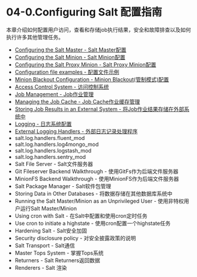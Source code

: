 # 04-0.Configuring Salt 配置指南

本章介绍如何配置用户访问，查看和存储job执行结果，安全和故障排查以及如何执行许多其他管理任务。

- [Configuring the Salt Master - Salt Master配置](https://github.com/watermelonbig/SaltStack-Chinese-ManualBook/blob/master/chapter04/04-1-0.Configuring-the-Salt-Master-Salt-Master配置.md)
- [Configuring the Salt Minion - Salt Minion配置](https://github.com/watermelonbig/SaltStack-Chinese-ManualBook/blob/master/chapter04/04-2-0.Configuring-the-Salt-Minion-Salt-Minion配置.md)
- [Configuring the Salt Proxy Minion - Salt Proxy Minion配置](https://github.com/watermelonbig/SaltStack-Chinese-ManualBook/blob/master/chapter04/04-3-0.Configuring-the-Salt-Proxy-Minion.md)
- [Configuration file examples - 配置文件示例](https://github.com/watermelonbig/SaltStack-Chinese-ManualBook/blob/master/chapter04/04-4-0.Configuration-File-Examples.md)
- [Minion Blackout Configuration - Minion Blackout(管制模式)配置](https://github.com/watermelonbig/SaltStack-Chinese-ManualBook/blob/master/chapter04/04-5-0.Minion-Blackout-Configuration.md)
- [Access Control System - 访问控制系统](https://github.com/watermelonbig/SaltStack-Chinese-ManualBook/blob/master/chapter04/04-6-0.Access-Control-System.md)
- [Job Management - Job作业管理](https://github.com/watermelonbig/SaltStack-Chinese-ManualBook/blob/master/chapter04/04-7-0.Job-JobCache-JobResult-Management.md)
- [Managing the Job Cache - Job Cache作业缓存管理](https://github.com/watermelonbig/SaltStack-Chinese-ManualBook/blob/master/chapter04/04-7-0.Job-JobCache-JobResult-Management.md#MANAGING-THE-JOB-CACHE)
- [Storing Job Results in an External System - 将Job作业结果存储在外部系统中](https://github.com/watermelonbig/SaltStack-Chinese-ManualBook/blob/master/chapter04/04-7-0.Job-JobCache-JobResult-Management.md#STORING-JOB-RESULTS-IN-AN-EXTERNAL-SYSTEM)
- [Logging - 日志系统配置](https://github.com/watermelonbig/SaltStack-Chinese-ManualBook/blob/master/chapter04/04-8-0.Logging-External-Logging-Handlers.md)
- [External Logging Handlers - 外部日志记录处理程序](https://github.com/watermelonbig/SaltStack-Chinese-ManualBook/blob/master/chapter04/04-8-0.Logging-External-Logging-Handlers.md#external-logging-handlers)
- salt.log.handlers.fluent_mod
- salt.log.handlers.log4mongo_mod
- salt.log.handlers.logstash_mod
- salt.log.handlers.sentry_mod
- Salt File Server - Salt文件服务器
- Git Fileserver Backend Walkthrough - 使用GitFs作为后端文件服务器
- MinionFS Backend Walkthrough - 使用MinionFS作为后端文件服务器
- Salt Package Manager - Salt软件包管理
- Storing Data in Other Databases - 将数据存储在其他数据库系统中
- Running the Salt Master/Minion as an Unprivileged User - 使用非特权用户运行Salt Master/Minion
- Using cron with Salt - 在Salt中配置和使用cron定时任务
- Use cron to initiate a highstate - 使用cron配置一个highstate任务
- Hardening Salt - Salt安全加固
- Security disclosure policy - 对安全披露政策的说明
- Salt Transport - Salt通信
- Master Tops System - 掌握Tops系统
- Returners - Salt Returners返回数据
- Renderers - Salt 渲染
